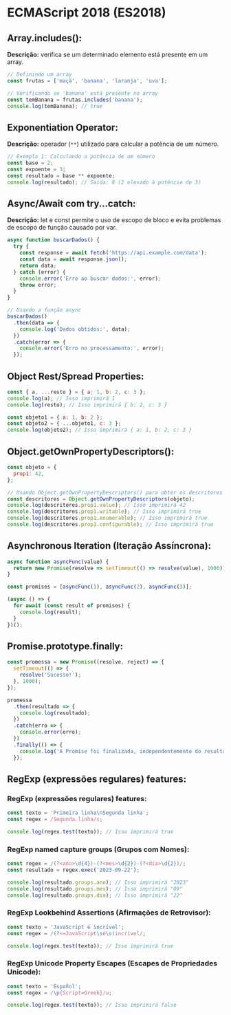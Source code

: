 # ECMAScript 2018 (ES2018)

## Array.includes():
**Descrição:** verifica se um determinado elemento está presente em um array.
```javascript
// Definindo um array
const frutas = ['maçã', 'banana', 'laranja', 'uva'];

// Verificando se 'banana' está presente no array
const temBanana = frutas.includes('banana');
console.log(temBanana); // true
```

## Exponentiation Operator:
**Descrição:** operador (`**`) utilizado para calcular a potência de um número.
```javascript
// Exemplo 1: Calculando a potência de um número
const base = 2;
const expoente = 3;
const resultado = base ** expoente;
console.log(resultado); // Saída: 8 (2 elevado à potência de 3)
```

## Async/Await com try...catch:
**Descrição:** let e const permite o uso de escopo de bloco e evita problemas de escopo de função causado por var.
```javascript
async function buscarDados() {
  try {
    const response = await fetch('https://api.example.com/data');
    const data = await response.json();
    return data;
  } catch (error) {
    console.error('Erro ao buscar dados:', error);
    throw error;
  }
}

// Usando a função async
buscarDados()
  .then(data => {
    console.log('Dados obtidos:', data);
  })
  .catch(error => {
    console.error('Erro no processamento:', error);
  });
```

## Object Rest/Spread Properties:
```javascript
const { a, ...resto } = { a: 1, b: 2, c: 3 };
console.log(a); // Isso imprimirá 1
console.log(resto); // Isso imprimirá { b: 2, c: 3 }

const objeto1 = { a: 1, b: 2 };
const objeto2 = { ...objeto1, c: 3 };
console.log(objeto2); // Isso imprimirá { a: 1, b: 2, c: 3 }
```

## Object.getOwnPropertyDescriptors():
```javascript
const objeto = {
  prop1: 42,
};

// Usando Object.getOwnPropertyDescriptors() para obter os descritores de propriedade
const descritores = Object.getOwnPropertyDescriptors(objeto);
console.log(descritores.prop1.value); // Isso imprimirá 42
console.log(descritores.prop1.writable); // Isso imprimirá true
console.log(descritores.prop1.enumerable); // Isso imprimirá true
console.log(descritores.prop1.configurable); // Isso imprimirá true
```

## Asynchronous Iteration (Iteração Assíncrona):
```javascript
async function asyncFunc(value) {
  return new Promise(resolve => setTimeout(() => resolve(value), 1000));
}

const promises = [asyncFunc(1), asyncFunc(2), asyncFunc(3)];

(async () => {
  for await (const result of promises) {
    console.log(result);
  }
})();
```

## Promise.prototype.finally:
```javascript
const promessa = new Promise((resolve, reject) => {
  setTimeout(() => {
    resolve('Sucesso!');
  }, 1000);
});

promessa
  .then(resultado => {
    console.log(resultado);
  })
  .catch(erro => {
    console.error(erro);
  })
  .finally(() => {
    console.log('A Promise foi finalizada, independentemente do resultado.');
  });
```

## RegExp (expressões regulares) features:

### RegExp (expressões regulares) features:
```javascript
const texto = 'Primeira linha\nSegunda linha';
const regex = /Segunda.linha/s;

console.log(regex.test(texto)); // Isso imprimirá true
```

### RegExp named capture groups (Grupos com Nomes):
```javascript
const regex = /(?<ano>\d{4})-(?<mes>\d{2})-(?<dia>\d{2})/;
const resultado = regex.exec('2023-09-22');

console.log(resultado.groups.ano); // Isso imprimirá "2023"
console.log(resultado.groups.mes); // Isso imprimirá "09"
console.log(resultado.groups.dia); // Isso imprimirá "22"
```

### RegExp Lookbehind Assertions (Afirmações de Retrovisor):
```javascript
const texto = 'JavaScript é incrível';
const regex = /(?<=JavaScript\sé\s)incrível/;

console.log(regex.test(texto)); // Isso imprimirá true
```

### RegExp Unicode Property Escapes (Escapes de Propriedades Unicode):
```javascript
const texto = 'Español';
const regex = /\p{Script=Greek}/u;

console.log(regex.test(texto)); // Isso imprimirá false
```


